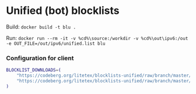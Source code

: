 # Unified (bot) blocklists

Build:
``docker build -t blu .``

Run:
``docker run --rm -it -v %cd%\source:/workdir -v %cd%\out\ipv6:/out -e OUT_FILE=/out/ipv6/unified.list blu``

### Configuration for client

```bash
BLOCKLIST_DOWNLOADS=(
    "https://codeberg.org/litetex/blocklists-unified/raw/branch/master/out/ipv6/unified.list"
    "https://codeberg.org/litetex/blocklists-unified/raw/branch/master/out/ipv6/fallback.list"
)
```
